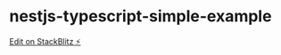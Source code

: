 # nestjs-typescript-simple-example

[Edit on StackBlitz ⚡️](https://stackblitz.com/edit/nestjs-typescript-starter-xs4zvr)